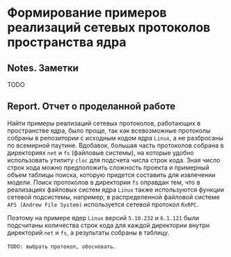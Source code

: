 # Формирование примеров реализаций сетевых протоколов пространства ядра

## Notes. Заметки

TODO

## Report. Отчет о проделанной работе

Найти примеры реализаций сетевых протоколов, работающих в пространстве ядра, было
проще, так как всевозможные протоколы собраны в репозитории с исходным кодом
ядра `Linux`, а не разбросаны по всемирной паутине. Вдобавок, большая часть
протоколов собрана в директориях `net` и `fs` (файловые системы), на которые
удобно использовать утилиту `cloc` для подсчета числа строк кода. Зная число
строк кода можно предположить сложность проекта и примерный объем таблицы поиска,
которую придется составить для извлечении модели. Поиск протоколов в директории
`fs` оправдан тем, что в реализациях файловых систем ядра `Linux` также
используются функции сетевой подсистемы, например, в распределенной файловой
системе `AFS (Andrew File System)` используется сетевой протокол `RxRPC`.

Поэтому на примере ядер `Linux` версий `5.10.232` и `6.1.121` были подсчитаны
количества строк кода для каждой директории внутри директорий `net` и `fs`, а
результаты собраны в таблицу.

`TODO: выбрать протокол, обосновать`.
